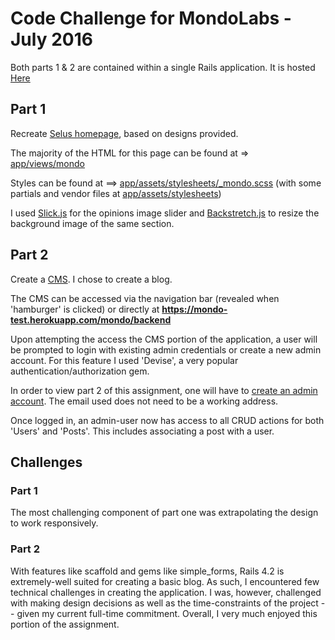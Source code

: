 # Code Challenge for MondoLabs - July 2016

Both parts 1 & 2 are contained within a single Rails application. It is hosted [Here](https://mondo-test.herokuapp.com/)

## Part 1

Recreate [Selus homepage](https://mondo-test.herokuapp.com/), based on designs provided.

The majority of the HTML for this page can be found at => [app/views/mondo](https://github.com/RossWittenberg/mondo-test/tree/master/app/views/mondo)

Styles can be found at ==> [app/assets/stylesheets/_mondo.scss](https://github.com/RossWittenberg/mondo-test/blob/master/app/assets/stylesheets/_mondo.scss) (with some partials and vendor files at [app/assets/stylesheets](https://github.com/RossWittenberg/mondo-test/tree/master/app/assets/stylesheets))

I used [Slick.js](https://kenwheeler.github.io/slick/) for the opinions image slider and [Backstretch.js](http://srobbin.com/jquery-plugins/backstretch/) to resize the background image of the same section.

## Part 2

Create a [CMS](https://mondo-test.herokuapp.com/mondo/backend). I chose to create a blog. 

The CMS can be accessed via the navigation bar (revealed when 'hamburger' is clicked) or directly at **https://mondo-test.herokuapp.com/mondo/backend**

Upon attempting the access the CMS portion of the application, a user will be prompted to login with existing admin credentials or create a new admin account. For this feature I used 'Devise', a very popular authentication/authorization gem. 

In order to view part 2 of this assignment, one will have to [create an admin account](https://mondo-test.herokuapp.com/admins/sign_up). The email used does not need to be a working address. 

Once logged in, an admin-user now has access to all CRUD actions for both 'Users' and 'Posts'. This includes associating a post with a user. 

## Challenges

### Part 1

The most challenging component of part one was extrapolating the design to work responsively. 

### Part 2

With features like scaffold and gems like simple_forms, Rails 4.2 is extremely-well suited for creating a basic blog. As such, I encountered few technical challenges in creating the application. I was, however, challenged with making design decisions as well as the time-constraints of the project -- given my current full-time commitment. Overall, I very much enjoyed this portion of the assignment.  

